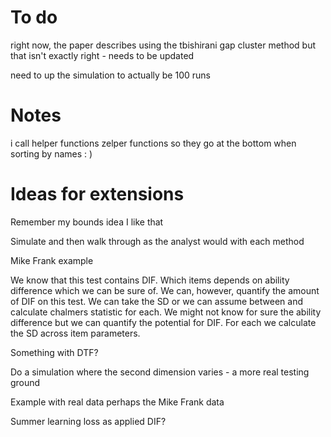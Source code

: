# To do

right now, the paper describes using the tbishirani gap cluster method but that isn't exactly right - needs to be updated

need to up the simulation to actually be 100 runs

# Notes

i call helper functions zelper functions so they go at the bottom when sorting by names : )

# Ideas for extensions

Remember my bounds idea I like that

Simulate and then walk through as the analyst would with each method

Mike Frank example

We know that this test contains DIF. Which items depends on ability difference which we can be sure of. We can, however, quantify the amount of DIF on this test. We can take the SD or we can assume between and calculate chalmers statistic for each. We might not know for sure the ability difference but we can quantify the potential for DIF. For each we calculate the SD across item parameters. 

Something with DTF?

Do a simulation where the second dimension varies - a more real testing ground

Example with real data perhaps the Mike Frank data 

Summer learning loss as applied DIF?

